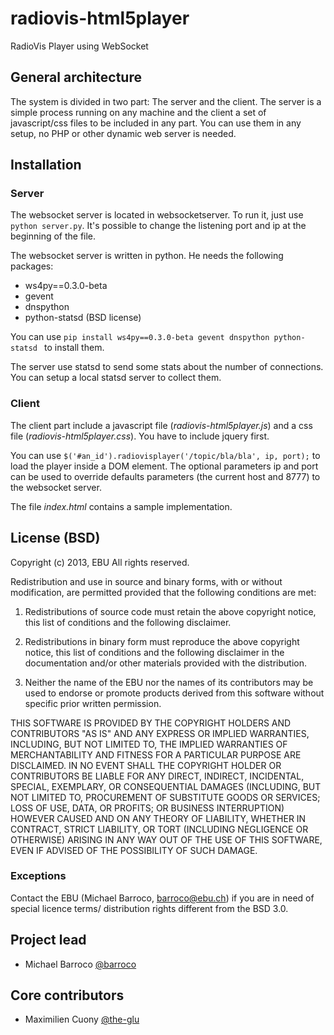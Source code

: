 radiovis-html5player
====================

RadioVis Player using WebSocket

## General architecture

The system is divided in two part: The server and the client. The server is a simple process running on any machine and the client a set of javascript/css files to be included in any part. You can use them in any setup, no PHP or other dynamic web server is needed.

## Installation

### Server

The websocket server is located in websocketserver. To run it, just use `python server.py`. It's possible to change the listening port and ip at the beginning of the file.

The websocket server is written in python. He needs the following packages:

* ws4py==0.3.0-beta
* gevent
* dnspython
* python-statsd (BSD license)

You can use `pip install ws4py==0.3.0-beta gevent dnspython python-statsd ` to install them.


The server use statsd to send some stats about the number of connections. You can setup a local statsd server to collect them.

### Client

The client part include a javascript file (_radiovis-html5player.js_) and a css file (_radiovis-html5player.css_). You have to include jquery first.

You can use `$('#an_id').radiovisplayer('/topic/bla/bla', ip, port);` to load the player inside a DOM element. The optional parameters ip and port can be used to override defaults parameters (the current host and 8777) to the websocket server.

The file _index.html_ contains a sample implementation.

## License (BSD)

Copyright (c) 2013, EBU
All rights reserved.

Redistribution and use in source and binary forms, with or without modification, are permitted provided that the following conditions are met:

1. Redistributions of source code must retain the above copyright notice, this list of conditions and the following disclaimer.

2. Redistributions in binary form must reproduce the above copyright notice, this list of conditions and the following disclaimer in the documentation and/or other materials provided with the distribution.

3. Neither the name of the EBU nor the names of its contributors may be used to endorse or promote products derived from this software without specific prior written permission.

THIS SOFTWARE IS PROVIDED BY THE COPYRIGHT HOLDERS AND CONTRIBUTORS "AS IS" AND ANY EXPRESS OR IMPLIED WARRANTIES, INCLUDING, BUT NOT LIMITED TO, THE IMPLIED WARRANTIES OF MERCHANTABILITY AND FITNESS FOR A PARTICULAR PURPOSE ARE DISCLAIMED. IN NO EVENT SHALL THE COPYRIGHT HOLDER OR CONTRIBUTORS BE LIABLE FOR ANY DIRECT, INDIRECT, INCIDENTAL, SPECIAL, EXEMPLARY, OR CONSEQUENTIAL DAMAGES (INCLUDING, BUT NOT LIMITED TO, PROCUREMENT OF SUBSTITUTE GOODS OR SERVICES; LOSS OF USE, DATA, OR PROFITS; OR BUSINESS INTERRUPTION) HOWEVER CAUSED AND ON ANY THEORY OF LIABILITY, WHETHER IN CONTRACT, STRICT LIABILITY, OR TORT (INCLUDING NEGLIGENCE OR OTHERWISE) ARISING IN ANY WAY OUT OF THE USE OF THIS SOFTWARE, EVEN IF ADVISED OF THE POSSIBILITY OF SUCH DAMAGE.

### Exceptions

Contact the EBU (Michael Barroco, barroco@ebu.ch) if you are in need of special licence terms/ distribution rights different from the BSD 3.0.

## Project lead

* Michael Barroco [@barroco](https://github.com/barroco)

## Core contributors

* Maximilien Cuony [@the-glu](https://github.com/the-glu)